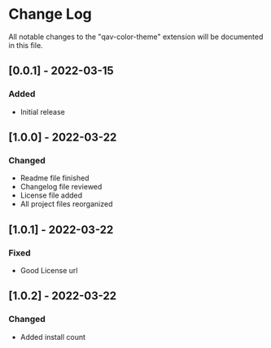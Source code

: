 # Change Log

All notable changes to the "qav-color-theme" extension will be documented in this file.

## [0.0.1] - 2022-03-15
### Added
- Initial release

## [1.0.0] - 2022-03-22
### Changed
- Readme file finished
- Changelog file reviewed
- License file added
- All project files reorganized

## [1.0.1] - 2022-03-22
### Fixed
- Good License url

## [1.0.2] - 2022-03-22
### Changed
- Added install count
